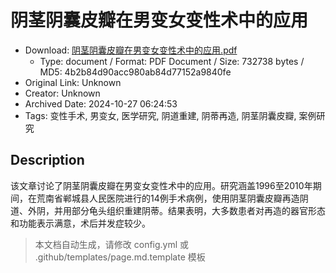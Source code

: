 # 阴茎阴囊皮瓣在男变女变性术中的应用

- Download: [阴茎阴囊皮瓣在男变女变性术中的应用.pdf](阴茎阴囊皮瓣在男变女变性术中的应用.pdf)
    - Type: document / Format: PDF Document / Size: 732738 bytes / MD5: 4b2b84d90acc980ab84d77152a9840fe
- Original Link: Unknown
- Creator: Unknown
- Archived Date: 2024-10-27 06:24:53
- Tags: 变性手术, 男变女, 医学研究, 阴道重建, 阴蒂再造, 阴茎阴囊皮瓣, 案例研究

## Description

该文章讨论了阴茎阴囊皮瓣在男变女变性术中的应用。研究涵盖1996至2010年期间，在荒南省郸城县人民医院进行的14例手术病例，使用阴茎阴囊皮瓣再造阴道、外阴，并用部分龟头组织重建阴蒂。结果表明，大多数患者对再造的器官形态和功能表示满意，术后并发症较少。

> 本文档自动生成，请修改 config.yml 或 .github/templates/page.md.template 模板
